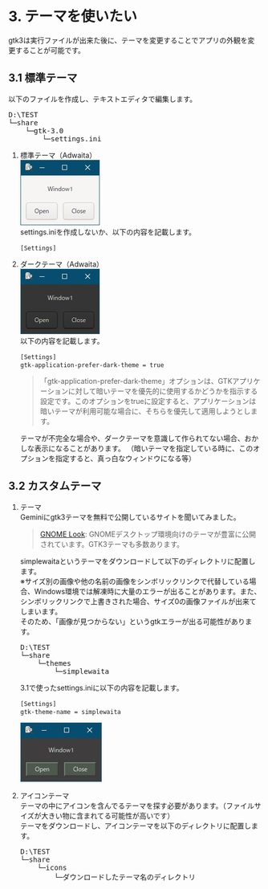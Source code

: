 # 3. テーマを使いたい
gtk3は実行ファイルが出来た後に、テーマを変更することでアプリの外観を変更することが可能です。  

## 3.1 標準テーマ
以下のファイルを作成し、テキストエディタで編集します。  
<pre>
D:\TEST
└─share
    └─gtk-3.0
        └─settings.ini
</pre>

1. 標準テーマ（Adwaita）  
   ![](image/window1.jpg)  
   settings.iniを作成しないか、以下の内容を記載します。
   ```
   [Settings]
   ```
1. ダークテーマ（Adwaita）  
   ![](image/window2.jpg)  
   以下の内容を記載します。
   ```
   [Settings]
   gtk-application-prefer-dark-theme = true
   ```
   > 「gtk-application-prefer-dark-theme」オプションは、GTKアプリケーションに対して暗いテーマを優先的に使用するかどうかを指示する設定です。このオプションをtrueに設定すると、アプリケーションは暗いテーマが利用可能な場合に、そちらを優先して適用しようとします。

   テーマが不完全な場合や、ダークテーマを意識して作られてない場合、おかしな表示になることがあります。
   （暗いテーマを指定している時に、このオプションを指定すると、真っ白なウィンドウになる等）

## 3.2 カスタムテーマ
1. テーマ  
   Geminiにgtk3テーマを無料で公開しているサイトを聞いてみました。
   > [GNOME Look](https://www.gnome-look.org/): GNOMEデスクトップ環境向けのテーマが豊富に公開されています。GTK3テーマも多数あります。  

   simplewaitaというテーマをダウンロードして以下のディレクトリに配置します。  
   ※サイズ別の画像や他の名前の画像をシンボリックリンクで代替している場合、Windows環境では解凍時に大量のエラーが出ることがあります。また、シンボリックリンクで上書きされた場合、サイズ0の画像ファイルが出来てしまいます。  
   そのため、「画像が見つからない」というgtkエラーが出る可能性があります。  
   <pre>
   D:\TEST
   └─share
       └─themes
           └─simplewaita
   </pre>
   3.1で使ったsettings.iniに以下の内容を記載します。
   ```
   [Settings]
   gtk-theme-name = simplewaita
   ```
   ![](image/window3.jpg)  
1. アイコンテーマ  
   テーマの中にアイコンを含んでるテーマを探す必要があります。（ファイルサイズが大きい物に含まれてる可能性が高いです）  
   テーマをダウンロードし、アイコンテーマを以下のディレクトリに配置します。  
   <pre>
   D:\TEST
   └─share
       └─icons
           └─ダウンロードしたテーマ名のディレクトリ
   </pre>
